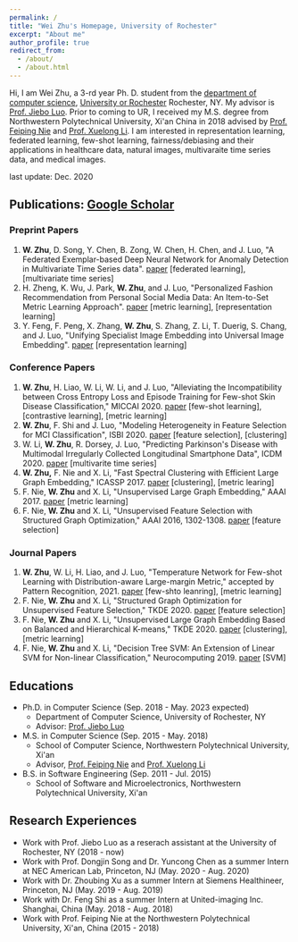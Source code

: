 ```yaml
---
permalink: /
title: "Wei Zhu's Homepage, University of Rochester"
excerpt: "About me"
author_profile: true
redirect_from: 
  - /about/
  - /about.html
---
```


Hi, I am Wei Zhu, a 3-rd year Ph. D. student from the [department of computer science](https://www.cs.rochester.edu/), [University or Rochester](https://rochester.edu/) Rochester, NY. My advisor is [Prof. Jiebo Luo](https://www.cs.rochester.edu/u/jluo/). Prior to coming to UR, I received my M.S. degree from Northwestern Polytechnical University, Xi'an China in 2018 advised by [Prof. Feiping Nie](https://scholar.google.com/citations?user=2oB4nAIAAAAJ&hl=en) and [Prof. Xuelong Li](https://scholar.google.com/citations?user=ahUibskAAAAJ&hl=en). I am interested in representation learning, federated learning, few-shot learning, fairness/debiasing and their applications in healthcare data, natural images, multivaraite time series data, and medical images. 

last update: Dec. 2020

## Publications: [Google Scholar](https://scholar.google.com/citations?user=pCIsMQIAAAAJ&hl=en)

### Preprint Papers
  1. **W. Zhu**, D. Song, Y. Chen, B. Zong, W. Chen, H. Chen, and J. Luo, "A Federated Exemplar-based Deep Neural Network for Anomaly Detection in Multivariate Time Series data". [paper]() [federated learning], [multivariate time series]
  2. H. Zheng, K. Wu, J. Park, **W. Zhu**, and J. Luo, "Personalized Fashion Recommendation from Personal Social Media Data: An Item-to-Set Metric Learning Approach". [paper](https://arxiv.org/abs/2005.12439) [metric learning], [representation learning]
  3. Y. Feng, F. Peng, X. Zhang, **W. Zhu**, S. Zhang, Z. Li, T. Duerig, S. Chang, and J. Luo, "Unifying Specialist Image Embedding into Universal Image Embedding". [paper](https://arxiv.org/abs/2003.03701) [representation learning]
   
### Conference Papers
  1. **W. Zhu**, H. Liao, W. Li, W. Li, and J. Luo, "Alleviating the Incompatibility between Cross Entropy Loss and Episode Training for Few-shot Skin Disease Classification," MICCAI 2020. [paper](https://arxiv.org/abs/2004.09694) [few-shot learning], [contrastive learning], [metric learning] 
  2. **W. Zhu**, F. Shi and J. Luo, "Modeling Heterogeneity in Feature Selection for MCI Classification", ISBI 2020. [paper](https://ieeexplore.ieee.org/abstract/document/9098725) [feature selection], [clustering]
  3. W. Li, **W. Zhu**, R. Dorsey, J. Luo, "Predicting Parkinson's Disease with Multimodal Irregularly Collected Longitudinal Smartphone Data", ICDM 2020. [paper](https://arxiv.org/abs/2009.11999) [multivarite time series]
  4. **W. Zhu,** F. Nie and X. Li, "Fast Spectral Clustering with Efficient Large Graph Embedding," ICASSP 2017. [paper](https://ieeexplore.ieee.org/abstract/document/7952605) [clustering], [metric learing]
  5. F. Nie, **W. Zhu** and X. Li, "Unsupervised Large Graph Embedding," AAAI 2017. [paper](https://aaai.org/ocs/index.php/AAAI/AAAI17/paper/view/14404/0) [metric learning]
  6. F. Nie, **W. Zhu** and X. Li, "Unsupervised Feature Selection with Structured Graph Optimization," AAAI 2016, 1302-1308. [paper](https://www.aaai.org/ocs/index.php/AAAI/AAAI16/paper/viewPDFInterstitial/12180/11737) [feature selection]
   
### Journal Papers
  1. **W. Zhu**, W. Li, H. Liao, and J. Luo, "Temperature Network for Few-shot Learning with Distribution-aware Large-margin Metric," accepted by Pattern Recognition, 2021. [paper]() [few-shto leanring], [metric learning]
  1. F. Nie, **W. Zhu** and X. Li, "Structured Graph Optimization for Unsupervised Feature Selection," TKDE 2020. [paper](https://ieeexplore.ieee.org/abstract/document/8815854) [feature selection]
  2. F. Nie, **W. Zhu** and X. Li, "Unsupervised Large Graph Embedding Based on Balanced and Hierarchical K-means," TKDE 2020. [paper](https://ieeexplore.ieee.org/abstract/document/9109708) [clustering], [metric learning]
  3. F. Nie, **W. Zhu** and X. Li, "Decision Tree SVM: An Extension of Linear SVM for Non-linear Classification," Neurocomputing 2019. [paper](https://www.sciencedirect.com/science/article/abs/pii/S0925231219314304) [SVM]


## Educations
  * Ph.D. in Computer Science (Sep. 2018 - May. 2023 expected)
    * Department of Computer Science, University of Rochester, NY
    * Advisor: [Prof. Jiebo Luo](https://www.cs.rochester.edu/u/jluo/)
  * M.S. in Computer Science (Sep. 2015 - May. 2018)
    * School of Computer Science, Northwestern Polytechnical University, Xi'an
    * Advisor, [Prof. Feiping Nie](https://scholar.google.com/citations?user=2oB4nAIAAAAJ&hl=en) and [Prof. Xuelong Li](https://scholar.google.com/citations?user=ahUibskAAAAJ&hl=en)
  * B.S. in Software Engineering (Sep. 2011 - Jul. 2015)
    * School of Software and Microelectronics, Northwestern Polytechnical University, Xi'an


## Research Experiences
  * Work with Prof. Jiebo Luo as a reserach assistant at the University of Rochester, NY (2018 - now)
  * Work with Prof. Dongjin Song and Dr. Yuncong Chen as a summer Intern at NEC American Lab, Princeton, NJ (May. 2020 - Aug. 2020)
  * Work with Dr. Zhoubing Xu as a summer Intern at Siemens Healthineer, Princeton, NJ (May. 2019 - Aug. 2019)
  * Work with Dr. Feng Shi as a summer Intern at United-imaging Inc. Shanghai, China (May. 2018 - Aug. 2018)
  * Work with Prof. Feiping Nie at the Northwestern Polytechnical University, Xi'an, China (2015 - 2018)
